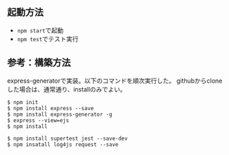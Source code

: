 ## 起動方法
- `npm start`で起動
- `npm test`でテスト実行


## 参考：構築方法
express-generatorで実装。以下のコマンドを順次実行した。
githubからcloneした場合は、通常通り、installのみでよい。

```
$ npm init
$ npm install express --save
$ npm install express-generator -g
$ express --view=ejs
$ npm install

$ npm install supertest jest --save-dev
$ npm insatall log4js request --save
```
